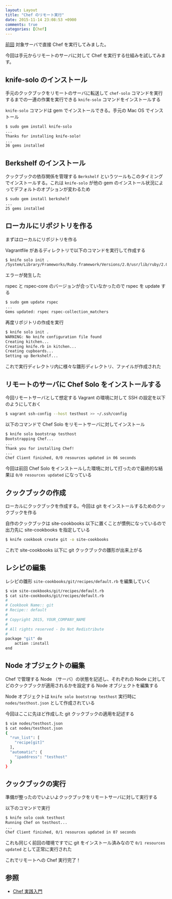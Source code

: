 ```yaml
---
layout: Layout
title: "Chef のリモート実行"
date: 2015-11-14 23:08:53 +0900
comments: true
categories: [Chef]
---
```


[前回](http://blog.sojiro.me/blog/2015/11/01/the-first-step-of-chef/) 対象サーバで直接 Chef を実行してみました。

今回は手元からリモートのサーバに対して Chef を実行する仕組みを試してみます。

## knife-solo のインストール
手元のクックブックをリモートのサーバに転送して `chef-solo` コマンドを実行するまでの一連の作業を実行できる `knife-solo` コマンドをインストールする

 `knife-solo` コマンドは gem でインストールできる。手元の Mac OS でインストール

```bash
$ sudo gem install knife-solo
...
Thanks for installing knife-solo!
...
36 gems installed
```

## Berkshelf のインストール
クックブックの依存関係を管理する `Berkshelf` というツールもこのタイミングでインストールする。これは `knife-solo` が他の gem のインストール状況によってデフォルトのオプションが変わるため

```bash
$ sudo gem install berkshelf
...
25 gems installed
```

## ローカルにリポジトリを作る
まずはローカルにリポジトリを作る

Vagrantfile があるディレクトリで以下のコマンドを実行して作成する

```bash
$ knife solo init .
/System/Library/Frameworks/Ruby.framework/Versions/2.0/usr/lib/ruby/2.0.0/rubygems/specification.rb:2007:in `raise_if_conflicts': Unable to activate rspec-3.0.0, because rspec-core-3.4.0 conflicts with rspec-core (~> 3.0.0), rspec-expectations-3.4.0 conflicts with rspec-expectations (~> 3.0.0), rspec-mocks-3.4.0 conflicts with rspec-mocks (~> 3.0.0) (Gem::LoadError)
```

エラーが発生した

rspec と rspec-core のバージョンが合っていなかったので rspec を update する

```bash
$ sudo gem update rspec
...
Gems updated: rspec rspec-collection_matchers
```

再度リポジトリの作成を実行

```bash
$ knife solo init .
WARNING: No knife configuration file found
Creating kitchen...
Creating knife.rb in kitchen...
Creating cupboards...
Setting up Berkshelf...
```

これで実行ディレクトリ内に様々な雛形ディレクトリ、ファイルが作成された

## リモートのサーバに Chef Solo をインストールする
今回リモートサーバとして想定する Vagrant の環境に対して SSH の設定を以下のようにしておく

```bash
$ vagrant ssh-config --host testhost >> ~/.ssh/config
```

以下のコマンドで Chef Solo をリモートサーバに対してインストール

```bash
$ knife solo bootstrap testhost
Bootstrapping Chef...
...
Thank you for installing Chef!
...
Chef Client finished, 0/0 resources updated in 06 seconds
```

今回は前回 Chef Solo をインストールした環境に対して打ったので最終的な結果は `0/0 resources updated` になっている

## クックブックの作成
ローカルにクックブックを作成する。今回は git をインストールするためのクックブックを作る

自作のクックブックは site-cookbooks 以下に置くことが慣例になっているので出力先に site-cookbooks を指定している

```bash
$ knife cookbook create git -o site-cookbooks
```

これで site-cookbooks 以下に git クックブックの雛形が出来上がる

## レシピの編集
レシピの雛形 `site-cookbooks/git/recipes/default.rb` を編集していく

```bash
$ vim site-cookbooks/git/recipes/default.rb
$ cat site-cookbooks/git/recipes/default.rb
#
# Cookbook Name:: git
# Recipe:: default
#
# Copyright 2015, YOUR_COMPANY_NAME
#
# All rights reserved - Do Not Redistribute
#
package "git" do
    action :install
end
```

## Node オブジェクトの編集
Chef で管理する Node （サーバ）の状態を記述し、それぞれの Node に対してどのクックブックが適用されるかを設定する Node オブジェクトを編集する

Node オブジェクトは `knife solo bootstrap testhost` 実行時に `nodes/testhost.json` として作成されている

今回はここに先ほど作成した git クックブックの適用を記述する

```bash
$ vim nodes/testhost.json
$ cat nodes/testhost.json 
{
  "run_list": [
    "recipe[git]"
  ],
  "automatic": {
    "ipaddress": "testhost"
  }
}
```

## クックブックの実行
準備が整ったのでいよいよクックブックをリモートサーバに対して実行する

以下のコマンドで実行

```bash
$ knife solo cook testhost
Running Chef on testhost...
...
Chef Client finished, 0/1 resources updated in 07 seconds
```

これも同じく前回の環境ですでに git をインストール済みなので `0/1 resources updated` として正常に実行された

これでリモートへの Chef 実行完了！

## 参照
* [Chef 実践入門](http://www.amazon.co.jp/gp/product/477416500X/ref=as_li_tf_tl?ie=UTF8&camp=247&creative=1211&creativeASIN=477416500X&linkCode=as2&tag=sojiro14-22)

